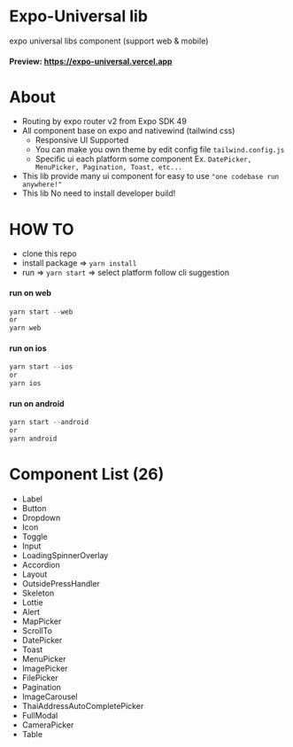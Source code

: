 # Expo-Universal lib
expo universal libs component (support web &amp; mobile)

#### Preview: https://expo-universal.vercel.app

# About

- Routing by expo router v2 from Expo SDK 49
- All component base on expo and nativewind (tailwind css)
  - Responsive UI Supported
  - You can make you own theme by edit config file `tailwind.config.js`
  - Specific ui each platform some component Ex. `DatePicker, MenuPicker, Pagination, Toast, etc...`
- This lib provide many ui component for easy to use `"one codebase run anywhere!"`
- This lib No need to install developer build!

# HOW TO
  - clone this repo
  - install package => `yarn install`
  - run => `yarn start` => select platform follow cli suggestion
    
  #### run on web
  ```javascript
  yarn start --web
  or
  yarn web
  ```

  #### run on ios
  ```javascript
  yarn start --ios
  or
  yarn ios
  ```

  #### run on android
  ```javascript
  yarn start --android
  or
  yarn android
  ```

# Component List (26)

  - Label
  - Button
  - Dropdown
  - Icon
  - Toggle
  - Input
  - LoadingSpinnerOverlay
  - Accordion
  - Layout
  - OutsidePressHandler
  - Skeleton
  - Lottie
  - Alert
  - MapPicker
  - ScrollTo
  - DatePicker
  - Toast
  - MenuPicker
  - ImagePicker
  - FilePicker
  - Pagination
  - ImageCarousel
  - ThaiAddressAutoCompletePicker
  - FullModal
  - CameraPicker
  - Table
